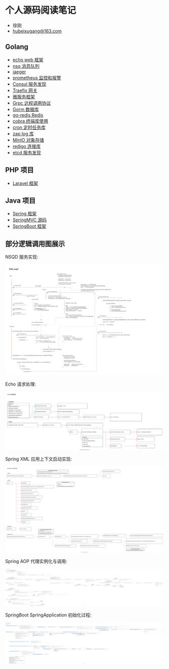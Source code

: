 # 个人源码阅读笔记

- 徐刚
- hubeixugang@163.com

## Golang

* [echo web 框架](echo/echo.md)
* [nsq 消息队列](nsq/nsq.md)
* [jaeger](jaeger/jaeger.md)
* [prometheus 监控和报警](prometheus/prometheus.md)
* [Consul 服务发现](consul/consul.md)
* [Traefix 网关](gateway/gateway.md)
* [微服务框架](micro/micro.md)
* [Grpc 远程调用协议](grpc/grpc.md)
* [Gorm 数据库](gorm/gorm.md)
* [go-redis Redis](redis/go-redis.md)
* [cobra 终端库使用](cobra/cobra.md)
* [cron 定时任务库](cron/robfigcron.md)
* [zap log 库](zap/zap.md)
* [MinIO 对象存储](minio/minio.md)
* [redigo 连接库](redigo/redigo.md)
* [etcd 服务发现](etcd/etcd.md)

## PHP 项目

* [Laravel 框架](laravel/laravel.md)

## Java 项目

* [Spring 框架](springcode/springcode.md)
* [SpringMVC 源码](springmvccode/springmvccode.md)
* [SpringBoot 框架](springbootcode/springbootcode.md)

## 部分逻辑调用图展示

NSQD 服务实现:

![](/nsq/nsq/images/nsqd.jpg)

Echo 请求处理:

![](/echo/images/echo_context.svg)

Spring XML 应用上下文启动实现:

![](/springcode/draw/spring_xml_application_context.svg)

Spring AOP 代理实例化与调用:

![](/springcode/draw/spring_aop_invoke.svg)

SpringBoot SpringApplication 初始化过程:

![](/springbootcode/draw/springbootcode_springapplication.svg)
